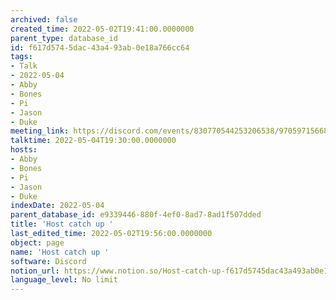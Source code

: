 ```yaml
---
archived: false
created_time: 2022-05-02T19:41:00.0000000
parent_type: database_id
id: f617d574-5dac-43a4-93ab-0e18a766cc64
tags:
- Talk
- 2022-05-04
- Abby
- Bones
- Pi
- Jason
- Duke
meeting_link: https://discord.com/events/830770544253206538/970597156681568276
talktime: 2022-05-04T19:30:00.0000000
hosts:
- Abby
- Bones
- Pi
- Jason
- Duke
indexDate: 2022-05-04
parent_database_id: e9339446-880f-4ef0-8ad7-8ad1f507dded
title: 'Host catch up '
last_edited_time: 2022-05-02T19:56:00.0000000
object: page
name: 'Host catch up '
software: Discord
notion_url: https://www.notion.so/Host-catch-up-f617d5745dac43a493ab0e18a766cc64
language_level: No limit
---
```





